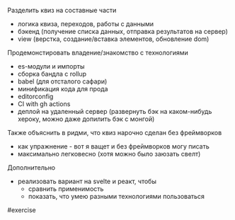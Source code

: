 Разделить квиз на составные части
- логика квиза, переходов, работы с данными
- бэкенд (получение списка данных, отправка результатов на сервер)
- view (верстка, создание/вставка элементов, обновление dom)


Продемонстировать владение/знакомство с технологиями
- es-модули и импорты
- сборка бандла с rollup
- babel (для отсталого сафари)
- минификация кода для прода
- editorconfig 
- CI with gh actions
- деплой на удаленный сервер (развернуть бэк на каком-нибудь хероку, можно даже допилить бэк с монгой)


Также объяснить в ридми, что квиз нарочно сделан без фреймворков
- как упражнение - вот я ващет и без фреймворков могу писать
- максимально легковесно (хотя можно было заюзать свелт)

Дополнительно
- реализовать вариант на svelte и реакт, чтобы
  - сравнить применимость
  - показать, что умею разными технологиями пользоваться

#exercise